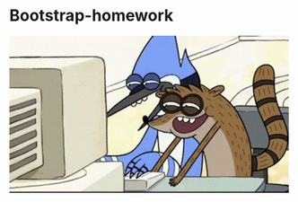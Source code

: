 # Bootstrap-homework

![Bootstrap-homework](https://github.com/fromcosmopolis/bootstrap-homework/blob/main/giff.gif)



